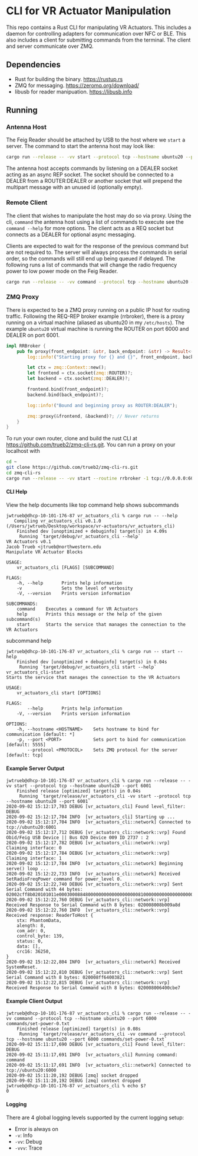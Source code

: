 # CLI for VR Actuator Manipulation

This repo contains a Rust CLI for manipulating VR Actuators. This includes a daemon for controlling adapters for communication over NFC or BLE. This also includes a client for submitting commands from the terminal. The client and server communicate over ZMQ.

## Dependencies

- Rust for building the binary. https://rustup.rs
- ZMQ for messaging. https://zeromq.org/download/
- libusb for reader manipuation. https://libusb.info

## Running

### Antenna Host

The Feig Reader should be attached by USB to the host where we `start` a server. The command to start the antenna host may look like:
 ```bash
cargo run --release -- -vv start --protocol tcp --hostname ubuntu20 --port 6001
 ```
 The antenna host accepts commands by listening on a DEALER socket acting as an async REP socket. The socket should be connected to a DEALER from a ROUTER:DEALER or another socket that will prepend the multipart message with an unused id (optionally empty).

### Remote Client

 The client that wishes to manipulate the host may do so via proxy. Using the cli, `command` the antenna host using a list of commands to execute see the `command --help` for more options. The client acts as a REQ socket but connects as a DEALER for optional async messaging.

 Clients are expected to wait for the response of the previous command but are not required to. The server will always process the commands in serial order, so the commands will still end up being queued if delayed. The following runs a list of commands that will change the radio frequency power to low power mode on the Feig Reader.
 ```bash
cargo run --release -- -vv command --protocol tcp --hostname ubuntu20 --port 6000 commands/set-power-0.txt
 ```


### ZMQ Proxy

There is expected to be a ZMQ proxy running on a public IP host for routing traffic. Following the REQ-REP broker example (rrbroker), there is a proxy running on a virtual machine (aliased as ubuntu20 in my `/etc/hosts`). The example `ubuntu20` virtual machine is running the ROUTER on port 6000 and DEALER on port 6001.

```rust
impl RRBroker {
    pub fn proxy(front_endpoint: &str, back_endpoint: &str) -> Result<(), CliError> {
        log::info!("Starting proxy for {} and {}", front_endpoint, back_endpoint);

        let ctx = zmq::Context::new();
        let frontend = ctx.socket(zmq::ROUTER)?;
        let backend = ctx.socket(zmq::DEALER)?;

        frontend.bind(front_endpoint)?;
        backend.bind(back_endpoint)?;

        log::info!("Bound and beginning proxy as ROUTER:DEALER");

        zmq::proxy(&frontend, &backend)?; // Never returns
    }
}
```

To run your own router, clone and build the rust CLI at https://github.com/trueb2/zmq-cli-rs.git. You can run a proxy on your localhost with

```bash
cd ~
git clone https://github.com/trueb2/zmq-cli-rs.git
cd zmq-cli-rs
cargo run --release -- -vv start --routine rrbroker -1 tcp://0.0.0.0:6000 -2 tcp://0.0.0.0:6001 --socket-type proxy 
```


#### CLI Help
View the help documents like top command help shows subcommands
```
jwtrueb@dhcp-10-101-176-87 vr_actuators_cli % cargo run -- --help
   Compiling vr_actuators_cli v0.1.0 (/Users/jwtrueb/Desktop/workspace/vr-actuators/vr_actuators_cli)
    Finished dev [unoptimized + debuginfo] target(s) in 4.09s
     Running `target/debug/vr_actuators_cli --help`
VR Actuators v0.1
Jacob Trueb <jtrueb@northwestern.edu
Manipulate VR Actuator Blocks

USAGE:
    vr_actuators_cli [FLAGS] [SUBCOMMAND]

FLAGS:
    -h, --help       Prints help information
    -v               Sets the level of verbosity
    -V, --version    Prints version information

SUBCOMMANDS:
    command    Executes a command for VR Actuators
    help       Prints this message or the help of the given subcommand(s)
    start      Starts the service that manages the connection to the VR Actuators
```

subcommand help
```
jwtrueb@dhcp-10-101-176-87 vr_actuators_cli % cargo run -- start --help
    Finished dev [unoptimized + debuginfo] target(s) in 0.04s
     Running `target/debug/vr_actuators_cli start --help`
vr_actuators_cli-start 
Starts the service that manages the connection to the VR Actuators

USAGE:
    vr_actuators_cli start [OPTIONS]

FLAGS:
        --help       Prints help information
    -V, --version    Prints version information

OPTIONS:
    -h, --hostname <HOSTNAME>    Sets hostname to bind for communication [default: *]
    -p, --port <PORT>            Sets port to bind for communication [default: 5555]
        --protocol <PROTOCOL>    Sets ZMQ protocol for the server [default: tcp]
```


#### Example Server Output
```
jwtrueb@dhcp-10-101-176-87 vr_actuators_cli % cargo run --release -- -vv start --protocol tcp --hostname ubuntu20 --port 6001
    Finished release [optimized] target(s) in 0.04s
     Running `target/release/vr_actuators_cli -vv start --protocol tcp --hostname ubuntu20 --port 6001`
2020-09-02 15:12:17,703 DEBUG [vr_actuators_cli] Found level_filter: DEBUG
2020-09-02 15:12:17,704 INFO  [vr_actuators_cli] Starting up ...
2020-09-02 15:12:17,704 INFO  [vr_actuators_cli::network] Connected to tcp://ubuntu20:6001
2020-09-02 15:12:17,712 DEBUG [vr_actuators_cli::network::vrp] Found Obid/Feig USB Device || Bus 020 Device 009 ID 2737 : 2
2020-09-02 15:12:17,782 DEBUG [vr_actuators_cli::network::vrp] Claiming interface: 0
2020-09-02 15:12:17,784 DEBUG [vr_actuators_cli::network::vrp] Claiming interface: 1
2020-09-02 15:12:17,784 INFO  [vr_actuators_cli::network] Beginning serve() loop ...
2020-09-02 15:12:22,733 INFO  [vr_actuators_cli::network] Received SetRadioFreqPower command for power_level 0.
2020-09-02 15:12:22,740 DEBUG [vr_actuators_cli::network::vrp] Sent Serial Command with 44 bytes: 02002cff8b020101011e0003000884800000000000000000008100000000000000000000000000000000a7e6
2020-09-02 15:12:22,760 DEBUG [vr_actuators_cli::network::vrp] Received Response to Serial Command with 8 bytes: 020008008b009a8d
2020-09-02 15:12:22,760 INFO  [vr_actuators_cli::network::vrp] Received response: ReaderToHost {
    stx: PhantomData,
    alength: 8,
    com_adr: 0,
    control_byte: 139,
    status: 0,
    data: [],
    crc16: 36250,
}
2020-09-02 15:12:22,804 INFO  [vr_actuators_cli::network] Received SystemReset.
2020-09-02 15:12:22,810 DEBUG [vr_actuators_cli::network::vrp] Sent Serial Command with 8 bytes: 020008ff64003821
2020-09-02 15:12:22,815 DEBUG [vr_actuators_cli::network::vrp] Received Response to Serial Command with 8 bytes: 020008006400cbe7
```

#### Example Client Output
```
jwtrueb@dhcp-10-101-176-87 vr_actuators_cli % cargo run --release -- -vv command --protocol tcp --hostname ubuntu20 --port 6000 commands/set-power-0.txt
    Finished release [optimized] target(s) in 0.08s
     Running `target/release/vr_actuators_cli -vv command --protocol tcp --hostname ubuntu20 --port 6000 commands/set-power-0.txt`
2020-09-02 15:11:17,690 DEBUG [vr_actuators_cli] Found level_filter: DEBUG
2020-09-02 15:11:17,691 INFO  [vr_actuators_cli] Running command: command
2020-09-02 15:11:17,691 INFO  [vr_actuators_cli::network] Connected to tcp://ubuntu20:6000
2020-09-02 15:11:20,192 DEBUG [zmq] socket dropped
2020-09-02 15:11:20,192 DEBUG [zmq] context dropped
jwtrueb@dhcp-10-101-176-87 vr_actuators_cli % echo $?
0
```

#### Logging

There are 4 global logging levels supported by the current logging setup:
- Error is always on
- `-v`: Info
- `-vv`: Debug
- `-vvv`: Trace